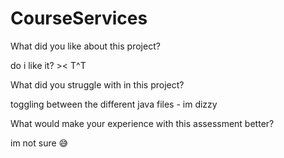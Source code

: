 # CourseServices

What did you like about this project?

do i like it? >< T^T


What did you struggle with in this project?

toggling between the different java files - im dizzy


What would make your experience with this assessment better?

im not sure 😅
